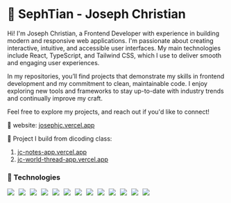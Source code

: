 # 👺 SephTian - Joseph Christian

Hi! I'm Joseph Christian, a Frontend Developer with experience in building modern and responsive web applications. I'm passionate about creating interactive, intuitive, and accessible user interfaces. My main technologies include React, TypeScript, and Tailwind CSS, which I use to deliver smooth and engaging user experiences.

In my repositories, you’ll find projects that demonstrate my skills in frontend development and my commitment to clean, maintainable code. I enjoy exploring new tools and frameworks to stay up-to-date with industry trends and continually improve my craft.

Feel free to explore my projects, and reach out if you'd like to connect!

🔗 website: <a href="https://josephjc.vercel.app">josephjc.vercel.app</a>

🔗 Project I build from dicoding class:
1. <a href="https://jc-notes-app.vercel.app">jc-notes-app.vercel.app</a>
2. <a href="https://jc-world-thread-app.vercel.app">jc-world-thread-app.vercel.app</a>

### 🧰 Technologies
<div style="display:flex;gap:10px;">
  <img  src="https://skillicons.dev/icons?i=html"/>
  <img  src="https://skillicons.dev/icons?i=css"/>
  <img src="https://skillicons.dev/icons?i=bootstrap"/>
  <img  src="https://skillicons.dev/icons?i=tailwind"/>
  <img src="https://skillicons.dev/icons?i=js"/>
  <img src="https://skillicons.dev/icons?i=ts"/>
  <img src="https://skillicons.dev/icons?i=react"/>
  <img  src="https://skillicons.dev/icons?i=php"/>
  <img src="https://skillicons.dev/icons?i=laravel"/>
  <img src="https://skillicons.dev/icons?i=git"/>
  <img src="https://skillicons.dev/icons?i=redux"/>
  <img src="https://skillicons.dev/icons?i=postgres"/>
  <img  src="https://skillicons.dev/icons?i=mysql"/>
</div>
<br />
<br />
